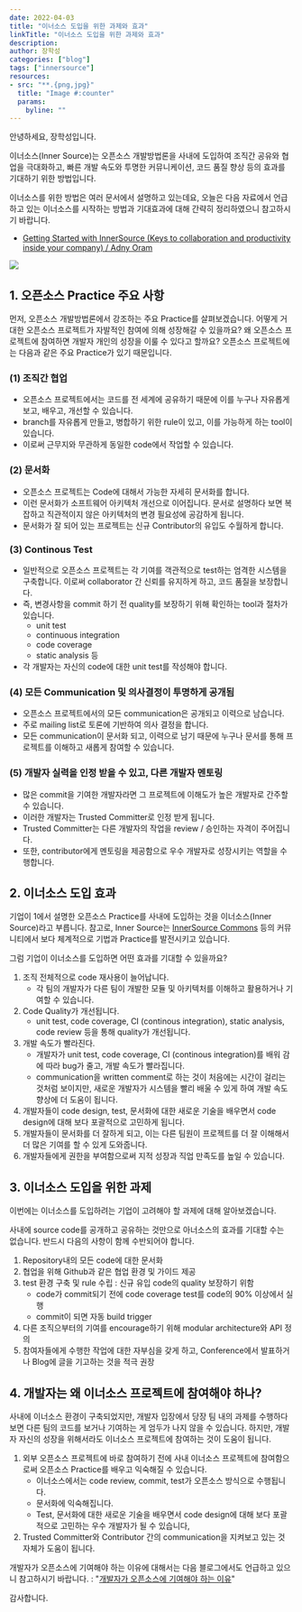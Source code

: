 ```yaml
---
date: 2022-04-03
title: "이너소스 도입을 위한 과제와 효과"
linkTitle: "이너소스 도입을 위한 과제와 효과"
description: 
author: 장학성
categories: ["blog"]
tags: ["innersource"]
resources:
- src: "**.{png,jpg}"
  title: "Image #:counter"
  params:
    byline: ""
---
```


안녕하세요, 장학성입니다. 

이너소스(Inner Source)는 오픈소스 개발방법론을 사내에 도입하여 조직간 공유와 협업을 극대화하고, 빠른 개발 속도와 투명한 커뮤니케이션, 코드 품질 향상 등의 효과를 기대하기 위한 방법입니다. 

이너소스를 위한 방법은 여러 문서에서 설명하고 있는데요, 오늘은 다음 자료에서 언급하고 있는 이너소스를 시작하는 방법과 기대효과에 대해 간략히 정리하였으니 참고하시기 바랍니다. 

* [Getting Started with InnerSource (Keys to collaboration and productivity inside your company) / Adny Oram](https://little-canada.org/tmp/books/oreilly/Programming/getting-started-with-innersource.pdf)

![](./featured_innersource.png)

## 1. 오픈소스 Practice 주요 사항
먼저, 오픈소스 개발방법론에서 강조하는 주요 Practice를 살펴보겠습니다. 어떻게 거대한 오픈소스 프로젝트가 자발적인 참여에 의해 성장해갈 수 있을까요? 왜 오픈소스 프로젝트에 참여하면 개발자 개인의 성장을 이룰 수 있다고 할까요? 오픈소스 프로젝트에는 다음과 같은 주요 Practice가 있기 때문입니다. 

### (1) 조직간 협업

* 오픈소스 프로젝트에서는 코드를 전 세계에 공유하기 때문에  이를 누구나 자유롭게 보고, 배우고, 개선할 수 있습니다. 
* branch를 자유롭게 만들고, 병합하기 위한 rule이 있고, 이를 가능하게 하는 tool이 있습니다. 
* 이로써 근무지와 무관하게 동일한 code에서 작업할 수 있습니다. 

### (2) 문서화

* 오픈소스 프로젝트는 Code에 대해서 가능한 자세히 문서화를 합니다. 
* 이런 문서화가 소프트웨어 아키텍처 개선으로 이어집니다. 문서로 설명하다 보면 복잡하고 직관적이지 않은 아키텍처의 변경 필요성에 공감하게 됩니다. 
* 문서화가 잘 되어 있는 프로젝트는 신규 Contributor의 유입도 수월하게 합니다. 

### (3) Continous Test

* 일반적으로 오픈소스 프로젝트는 각 기여를 객관적으로 test하는 엄격한 시스템을 구축합니다. 이로써 collaborator 간 신뢰를 유지하게 하고, 코드 품질을 보장합니다. 
* 즉, 변경사항을 commit 하기 전 quality를 보장하기 위해 확인하는 tool과 절차가 있습니다.  
  * unit test
  * continuous integration
  * code coverage
  * static analysis 등
* 각 개발자는 자신의 code에 대한 unit test를 작성해야 합니다. 

### (4) 모든 Communication 및 의사결정이 투명하게 공개됨

* 오픈소스 프로젝트에서의 모든 communication은 공개되고 이력으로 남습니다. 
* 주로 mailing list로 토론에 기반하여 의사 결정을 합니다. 
* 모든 communication이 문서화 되고, 이력으로 남기 때문에 누구나 문서를 통해 프로젝트를 이해하고 새롭게 참여할 수 있습니다. 


### (5) 개발자 실력을 인정 받을 수 있고, 다른 개발자 멘토링

* 많은 commit을 기여한 개발자라면 그 프로젝트에 이해도가 높은 개발자로 간주할 수 있습니다. 
* 이러한 개발자는 Trusted Committer로 인정 받게 됩니다. 
* Trusted Committer는 다른 개발자의 작업을 review / 승인하는 자격이 주어집니다. 
* 또한, contributor에게 멘토링을 제공함으로 우수 개발자로 성장시키는 역할을 수행합니다. 


## 2. 이너소스 도입 효과

기업이 1에서 설명한 오픈소스 Practice를 사내에 도입하는 것을 이너소스(Inner Source)라고 부릅니다. 참고로, Inner Source는 [InnerSource Commons](https://innersourcecommons.org/) 등의 커뮤니티에서 보다 체계적으로 기법과 Practice를 발전시키고 있습니다. 

그럼 기업이 이너소스를 도입하면 어떤 효과를 기대할 수 있을까요? 

1. 조직 전체적으로 code 재사용이 늘어납니다. 
   * 각 팀의 개발자가 다른 팀이 개발한 모듈 및 아키텍처를 이해하고 활용하거나 기여할 수 있습니다. 
2. Code Quality가 개선됩니다. 
    * unit test, code coverage, CI (continous integration), static analysis, code review 등을 통해 quality가 개선됩니다.  
3. 개발 속도가 빨라진다.
    * 개발자가 unit test, code coverage, CI (continous integration)를 배워 감에 따라 bug가 줄고, 개발 속도가 빨라집니다.
   * communication을 written comment로 하는 것이 처음에는 시간이 걸리는 것처럼 보이지만, 새로운 개발자가 시스템을 빨리 배울 수 있게 하여 개발 속도 향상에 더 도움이 됩니다.
4. 개발자들이 code design, test, 문서화에 대한 새로운 기술을 배우면서 code design에 대해 보다 포괄적으로 고민하게 됩니다. 
5. 개발자들이 문서화를 더 잘하게 되고, 이는 다른 팀원이 프로젝트를 더 잘 이해해서 더 많은 기여를 할 수 있게 도와줍니다.
6. 개발자들에게 권한을 부여함으로써 지적 성장과 직업 만족도를 높일 수 있습니다. 

## 3. 이너소스 도입을 위한 과제

이번에는 이너소스를 도입하려는 기업이 고려해야 할 과제에 대해 알아보겠습니다. 

사내에 source code를 공개하고 공유하는 것만으로 아너소스의 효과를 기대할 수는 없습니다. 반드시 다음의 사항이 함께 수반되어야 합니다. 

1. Repository내의 모든 code에 대한 문서화
2. 협업을 위해 Github과 같은 협업 환경 및 가이드 제공
3. test 환경 구축 및 rule 수립 : 신규 유입 code의 quality 보장하기 위함
    * code가 commit되기 전에 code coverage test를 code의 90% 이상에서 실행
    * commit이 되면 자동 build trigger
4. 다른 조직으부터의 기여를 encourage하기 위해 modular architecture와 API 정의
5. 참여자들에게 수행한 작업에 대한 자부심을 갖게 하고, Conference에서 발표하거나 Blog에 글을 기고하는 것을 적극 권장


## 4. 개발자는 왜 이너소스 프로젝트에 참여해야 하나? 

사내에 이너소스 환경이 구축되었지만, 개발자 입장에서 당장 팀 내의 과제를 수행하다 보면 다른 팀의 코드를 보거나 기여하는 게 엄두가 나지 않을 수 있습니다. 하지만, 개발자 자신의 성장을 위해서라도 이너소스 프로젝트에 참여하는 것이 도움이 됩니다. 

1. 외부 오픈소스 프로젝트에 바로 참여하기 전에 사내 이너소스 프로젝트에 참여함으로써 오픈소스 Practice를 배우고 익숙해질 수 있습니다. 
    * 이너소스에서는 code review, commit, test가 오픈소스 방식으로 수행됩니다. 
    * 문서화에 익숙해집니다. 
    * Test, 문서화에 대한 새로운 기술을 배우면서 code design에 대해 보다 포괄적으로 고민하는 우수 개발자가 될 수 있습니다, 
2. Trusted Committer와 Contributor 간의 communication을 지켜보고 있는 것 자체가 도움이 됩니다. 

개발자가 오픈소스에 기여해야 하는 이유에 대해서는 다음 블로그에서도 언급하고 있으니 참고하시기 바랍니다. : "[개발자가 오픈소스에 기여해야 하는 이유](https://devocean.sk.com/opensource/techBoardDetail.do?ID=159274)"

감사합니다. 
